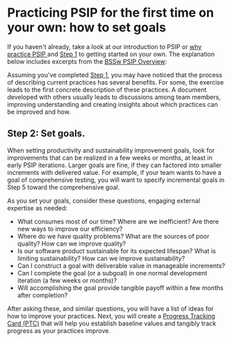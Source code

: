 # Practicing PSIP for the first time on your own: how to set goals

If you haven't already, take a look at our introduction to PSIP or [why practice PSIP ](why_practice_PSIP.md) and [Step 1](how_to.md) to getting started on your own. The explanation below includes excerpts from the [BSSw PSIP Overview](https://github.com/betterscientificsoftware/PSIP-Tools/blob/master/PSIP-Overview.md):

Assuming you've completed [Step 1](how_to.md), you may have noticed that the process of describing current practices has several benefits. For some, the exercise leads to the first concrete description of these practices. A document developed with others usually leads to discussions among team members, improving understanding and creating insights about which practices can be improved and how. 

## Step 2: Set goals.

When setting productivity and sustainability improvement goals, look for improvements that can be realized in a few weeks or months, at least in early PSIP iterations. Larger goals are fine, if they can factored into smaller increments with delivered value. For example, if your team wants to have a goal of comprehensive testing, you will want to specify incremental goals in Step 5 toward the comprehensive goal.

As you set your goals, consider these questions, engaging external expertise as needed:
* What consumes most of our time? Where are we inefficient? Are there new ways to improve our efficiency?
* Where do we have quality problems? What are the sources of poor quality? How can we improve quality?
* Is our software product sustainable for its expected lifespan? What is limiting sustainability? How can we improve sustainability?
* Can I construct a goal with deliverable value in manageable increments?
* Can I complete the goal (or a subgoal) in one normal development iteration (a few weeks or months)?
* Will accomplishing the goal provide tangible payoff within a few months after completion?

After asking these, and similar questions, you will have a list of ideas for how to improve your practices. Next, you will create a [Progress Tracking Card (PTC)](how_to_create_ptc.md) that will help you establish baseline values and tangibly track progress as your practices improve.


